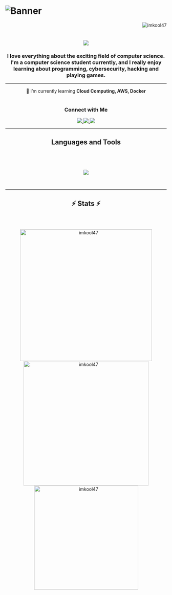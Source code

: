 <h1> <img src="https://res.cloudinary.com/superfolio/image/upload/v1620689979/68747470733a2f2f692e70696e696d672e636f6d2f6f726967696e616c732f63362f33332f63322f63363333633230656465383266306530636564376435373064626533613166332e676966_yjuh2s.gif" alt="Banner" align="center">
</h1>

<p align="right"> <img src="https://komarev.com/ghpvc/?username=imkool47&label=Profile%20views&color=0e75b6&style=flat" alt="imkool47" /> </p>

<h1 align="center">
    <img src="https://readme-typing-svg.herokuapp.com?font=Segoe+UI+Bold&size=35&duration=4000&pause=1000&center=true&vCenter=true&random=false&width=500&height=70&lines=Hi+There!+%F0%9F%91%8B;I'm+Mukul" />
</h1>
<h3 align="center">I love everything about the exciting field of computer science. I'm a computer science student currently, and I really enjoy learning about programming, cybersecurity, hacking and playing games.</h3>
<hr/>

<div align="center">
 🌱 I’m currently learning <strong>Cloud Computing, AWS, Docker</strong>
</div>

<h1> </h1>
<div align="center"> 
     <h3> Connect with Me </h3>
  <a href="mailto:mukul.kumar630gmail.com">
    <img src="https://img.shields.io/badge/Gmail-333333?style=for-the-badge&logo=gmail&logoColor=red" />
  </a>
  <a href="https://www.linkedin.com/in/mukul47" target="_blank">
    <img src="https://img.shields.io/badge/LinkedIn-0077B5?style=for-the-badge&logo=linkedin&logoColor=white" target="_blank" />
  </a>
  <a href="https://main--imkool.netlify.app/" target="_blank">
     <img src="https://img.shields.io/badge/Portfolio-FF5722?style=for-the-badge&logo=todoist&logoColor=white" target="_blank" /> <!-- sqlite, safari, google-chrome are other good icon options -->
  </a>
</div>

 <hr/>


<h2 align="center">Languages and Tools <br> <br/></h2>
</br>

<p align="center">
  <a href="https://skillicons.dev">
    <img src="https://skillicons.dev/icons?i=c,cpp,java,html,css,bootstrap,js,php,mysql,dotnet,cs,nodejs,react,kotlin,matlab,eclipse,androidstudio,figma,git,github,aws,kubernetes,docker,azure,gcp,heroku,cloudflare,netlify,vim,notion,arduino,linux,debian,kali,arch,ubuntu,mint,bash,powershell,opencv,py,pycharm,pytorch,vscode,ps" />
  </a>
</p>

<br/>
<hr/>

<h2 align="center">⚡ Stats ⚡<br> <br/> </h2>
<br>
<div align=center>
  <img width=412  src="https://github-readme-streak-stats.herokuapp.com/?user=imkool47&" alt="imkool47" />

  <img width=390  src="https://github-readme-stats.vercel.app/api?username=imkool47&show_icons=true&locale=en" alt="imkool47" style="vertical-align: top;" />
<br>
  <img width=325 align="center" src="https://github-readme-stats.vercel.app/api/top-langs?username=imkool47&show_icons=true&locale=en&layout=compact" alt="imkool47" />

</div>
